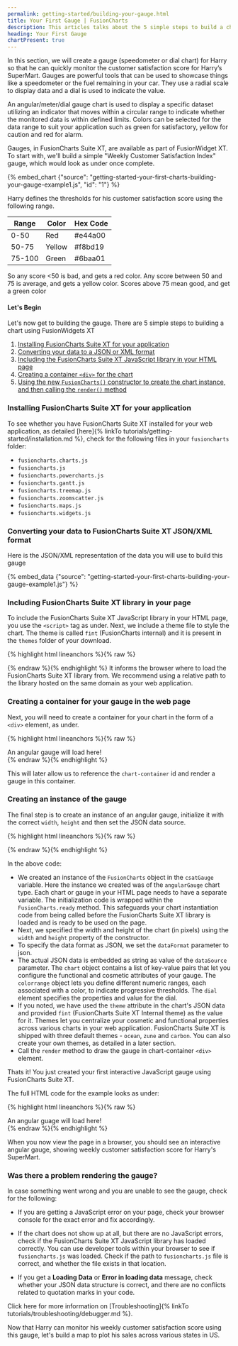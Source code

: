```yaml
---
permalink: getting-started/building-your-gauge.html
title: Your First Gauge | FusionCharts
description: This articles talks about the 5 simple steps to build a chart using FusionWidgets XT.
heading: Your First Gauge
chartPresent: true
---
```


In this section, we will create a gauge (speedometer or dial chart) for Harry so that he can quickly monitor the customer satisfaction score for Harry’s SuperMart. Gauges are powerful tools that can be used to showcase things like a speedometer or the fuel remaining in your car. They use a radial scale to display data and a dial is used to indicate the value.

An angular/meter/dial gauge chart is used to display a specific dataset utilizing an indicator that moves within a circular range to indicate whether the monitored data is within defined limits. Colors can be selected for the data range to suit your application such as green for satisfactory, yellow for caution and red for alarm.

Gauges, in FusionCharts Suite XT, are available as part of FusionWidget XT. To start with, we'll build a simple "Weekly Customer Satisfaction Index" gauge, which would look as under once complete.

{% embed_chart {"source": "getting-started-your-first-charts-building-your-gauge-example1.js", "id": "1"} %}

Harry defines the thresholds for his customer satisfaction score using the following range.

Range | Color | Hex Code
---|---|----
0-50| Red | #e44a00
50-75| Yellow | #f8bd19
75-100| Green | #6baa01

So any score <50 is bad, and gets a red color. Any score between 50 and 75 is average, and gets a yellow color. Scores above 75 mean good, and get a green color

#### Let's Begin

Let's now get to building the gauge. There are 5 simple steps to building a chart using FusionWidgets XT

1. <a href="{{ site.baseurl }}getting-started/building-your-gauge.html#installing-fusioncharts-suite-xt-for-your-application">Installing FusionCharts Suite XT for your application</a>
2. <a href="{{ site.baseurl }}getting-started/building-your-gauge.html#converting-your-data-to-fusioncharts-suite-xt-jsonxml-format">Converting your data to a JSON or XML format</a>
3. <a href="{{ site.baseurl }}getting-started/building-your-gauge.html#including-fusioncharts-suite-xt-library-in-your-page">Including the FusionCharts Suite XT JavaScript library in your HTML page</a>
4. <a href="{{ site.baseurl }}getting-started/building-your-gauge.html#creating-a-container-for-your-gauge-in-the-web-page">Creating a container `<div>` for the chart</a>
5. <a href="{{ site.baseurl }}getting-started/building-your-gauge.html#creating-an-instance-of-the-gauge">Using the new `FusionCharts()` constructor to create the chart instance, and then calling the `render()` method</a>

### Installing FusionCharts Suite XT for your application

To see whether you have FusionCharts Suite XT installed for your web application, as detailed [here]{% linkTo tutorials/getting-started/installation.md %}, check for the following files in your `fusioncharts` folder:

  * `fusioncharts.charts.js`
  * `fusioncharts.js`
  * `fusioncharts.powercharts.js`
  * `fusioncharts.gantt.js`
  * `fusioncharts.treemap.js`
  * `fusioncharts.zoomscatter.js`
  * `fusioncharts.maps.js`
  * `fusioncharts.widgets.js`

### Converting your data to FusionCharts Suite XT JSON/XML format

Here is the JSON/XML representation of the data you will use to build this gauge

{% embed_data {"source": "getting-started-your-first-charts-building-your-gauge-example1.js"} %}

### Including FusionCharts Suite XT library in your page

To include the FusionCharts Suite XT JavaScript library in your HTML page, you use the `<script>` tag as under. Next, we include a theme file to style the chart. The theme is called `fint` (FusionCharts internal) and it is present in the `themes` folder of your download.

{% highlight html lineanchors %}{% raw %}
<html>
    <head>
    <title>My first gauge using FusionWidgets XT</title>
    <script type="text/javascript" src="fusioncharts/fusioncharts.js"></script>
    <script type="text/javascript" src="fusioncharts/themes/fusioncharts.theme.fint.js"></script>
    </head>
</html>
{% endraw %}{% endhighlight %}
It informs the browser where to load the FusionCharts Suite XT library from. We recommend using a relative path to the library hosted on the same domain as your web application.

### Creating a container for your gauge in the web page

Next, you will need to create a container for your chart in the form of a `<div>` element, as under.

{% highlight html lineanchors %}{% raw %}
<body>
  <div id="chart-container">An angular gauge will load here!</div>
</body>
{% endraw %}{% endhighlight %}

This will later allow us to reference the `chart-container` id and render a gauge in this container.


### Creating an instance of the gauge

The final step is to create an instance of an angular gauge, initialize it with the correct `width`, `height` and then set the JSON data source.

{% highlight html lineanchors %}{% raw %}
<script type="text/javascript">
FusionCharts.ready(function () {
    var csatGauge = new FusionCharts({
        "type": "angulargauge",
        "renderAt": "chart-container",
        "width": "400",
        "height": "250",
        "dataFormat": "json",
        "dataSource":{
               "chart": {
                  "caption": "Customer Satisfaction Score",
                  "subcaption": "Last week",
                  "lowerLimit": "0",
                  "upperLimit": "100",
                  "theme": "fint"
               },
               "colorRange": {
                  "color": [
                     {
                        "minValue": "0",
                        "maxValue": "50",
                        "code": "#e44a00"
                     },
                     {
                        "minValue": "50",
                        "maxValue": "75",
                        "code": "#f8bd19"
                     },
                     {
                        "minValue": "75",
                        "maxValue": "100",
                        "code": "#6baa01"
                     }
                  ]
               },
               "dials": {
                  "dial": [
                     {
                        "value": "67"
                     }
                  ]
               }
            }
      });

    csatGauge.render();
});
</script>
{% endraw %}{% endhighlight %}

In the above code:

  * We created an instance of the `FusionCharts` object in the `csatGauge` variable. Here the instance we created was of the `angularGauge` chart type. Each chart or gauge in your HTML page needs to have a separate variable. The initialization code is wrapped within the `FusionCharts.ready` method. This safeguards your chart instantiation code from being called before the FusionCharts Suite XT library is loaded and is ready to be used on the page.
  *  Next, we specified the width and height of the chart (in pixels) using the `width` and `height` property of the constructor.
  *  To specify the data format as JSON, we set the `dataFormat` parameter to json.
  *  The actual JSON data is embedded as string as value of the `dataSource` parameter. The `chart` object contains a list of key-value pairs that let you configure the functional and cosmetic attributes of your gauge. The `colorrange` object lets you define different numeric ranges, each associated with a color, to indicate progressive thresholds. The `dial` element specifies the properties and value for the dial.
  * If you noted, we have used the `theme` attribute in the chart's JSON data and provided `fint` (FusionCharts Suite XT Internal theme) as the value for it. Themes let you centralize your cosmetic and functional properties across various charts in your web application. FusionCharts Suite XT is shipped with three default themes - `ocean`, `zune` and `carbon`. You can also create your own themes, as detailed in a later section.
  *  Call the `render` method to draw the gauge in chart-container `<div>` element.

Thats it! You just created your first interactive JavaScript gauge using FusionCharts Suite XT.

The full HTML code for the example looks as under:


{% highlight html lineanchors %}{% raw %}
<html>
<head>
<title>My first gauge using FusionWidgets XT</title>
<script type="text/javascript" src="fusioncharts/js/fusioncharts.js"></script>
<script type="text/javascript" src="fusioncharts/js/themes/fusioncharts.theme.fint.js"></script>
<script type="text/javascript">
FusionCharts.ready(function () {
    var csatGauge = new FusionCharts({
        "type": "angulargauge",
        "renderAt": "chart-container",
        "width": "400",
        "height": "250",
        "dataFormat": "json",
            "dataSource": {
                   "chart": {
                      "caption": "Customer Satisfaction Score",
                      "subcaption": "Last week",
                      "lowerLimit": "0",
                      "upperLimit": "100",
                      "theme": "fint"
                   },
                   "colorRange": {
                      "color": [
                         {
                            "minValue": "0",
                            "maxValue": "50",
                            "code": "#e44a00"
                         },
                         {
                            "minValue": "50",
                            "maxValue": "75",
                            "code": "#f8bd19"
                         },
                         {
                            "minValue": "75",
                            "maxValue": "100",
                            "code": "#6baa01"
                         }
                      ]
                   },
                   "dials": {
                      "dial": [
                         {
                            "value": "67"
                         }
                      ]
                   }
            }
      });

    csatGauge.render();
});
</script>
</head>
<body>
  <div id="chart-container">An angular guage will load here!</div>
</body>
</html>
{% endraw %}{% endhighlight %}


When you now view the page in a browser, you should see an interactive angular gauge, showing weekly customer satisfaction score for Harry's SuperMart.

### Was there a problem rendering the gauge?

In case something went wrong and you are unable to see the gauge, check for the following:

 * If you are getting a JavaScript error on your page, check your browser console for the exact error and fix accordingly.
 *  If the chart does not show up at all, but there are no JavaScript errors, check if the FusionCharts Suite XT JavaScript library has loaded correctly. You can use developer tools within your browser to see if `fusioncharts.js` was loaded. Check if the path to `fusioncharts.js` file is correct, and whether the file exists in that location.

 * If you get a __Loading Data__ or __Error in loading data__ message, check whether your JSON data structure is correct, and there are no conflicts related to quotation marks in your code.

Click here for more information on [Troubleshooting]{% linkTo tutorials/troubleshooting/debugger.md %}.

Now that Harry can monitor his weekly customer satisfaction score using this gauge, let's build a map to plot his sales across various states in US.

